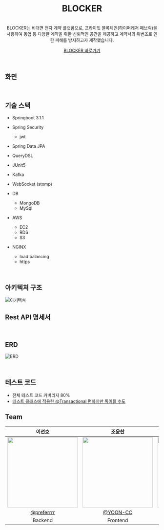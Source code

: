 <div align="center" >

# BLOCKER

</div>


<div align="center" >
</br>
BLOCKER는 비대면 전자 계약 플랫폼으로, 프라이빗 블록체인(하이퍼레저 페브릭)을 사용하여 동업 등 다양한 계약을 위한 신뢰적인 공간을 제공하고 계약서의 위변조로 인한 피해를 방지하고자 제작했습니다.

</br>


[BLOCKER 바로가기](https://blockerrrr.site)

</div>

</br>

## 화면
</br>


## 기술 스택
- Springboot 3.1.1
- Spring Security
    - jwt
- Spring Data JPA
- QueryDSL

- JUnit5

- Kafka
- WebSocket (stomp)

- DB
    - MongoDB
    - MySql
- AWS
    - EC2
    - RDS
    - S3
- NGINX
    - load balancing
    - https

</br>

## 아키텍처 구조
![아키텍쳐](https://github.com/preferrrr/BLOCKER_SERVER/assets/99793526/7751cc94-df3d-436d-8e82-2d7079c88206)

## Rest API 명세서

</br>

## ERD
![ERD](https://github.com/preferrrr/BLOCKER_SERVER/assets/99793526/4c8d2f64-2790-4d21-bf3b-082db1aa87ea) 

</br>

## 테스트 코드
- 전체 테스트 코드 커버리지 80%
- [테스트 클래스에 적용한 @Transactional 편하지만 독이될 수도](https://prefercoding.tistory.com/42)


## Team
<div align="center" >


 
|이선호|조윤찬|오예준|
|:---:|:---:|:---:|
|<img width="230px" src="https://avatars.githubusercontent.com/u/99793526?v=4"/> | <img width="230px" src="https://avatars.githubusercontent.com/u/87313979?v=4"/> |<img width="230px" src="https://avatars.githubusercontent.com/u/101854418?v=4"/> |
|[@preferrrr](https://github.com/preferrrr)|[@YOON-CC](https://github.com/YOON-CC)|[](https://github.com/ddogong)|
|Backend| Frontend | ios |

</div>

</br>
